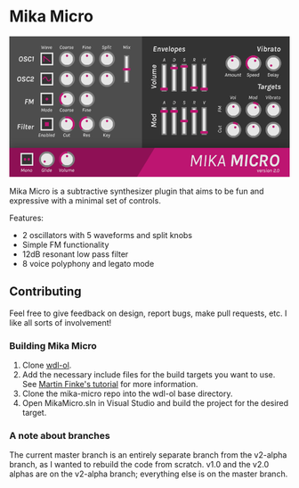 # Mika Micro

![](images/screenshot.png)

Mika Micro is a subtractive synthesizer plugin that aims to be fun and expressive with a minimal set of controls.

Features:
- 2 oscillators with 5 waveforms and split knobs
- Simple FM functionality
- 12dB resonant low pass filter
- 8 voice polyphony and legato mode

## Contributing

Feel free to give feedback on design, report bugs, make pull requests, etc. I like all sorts of involvement!

### Building Mika Micro

1. Clone [wdl-ol](https://github.com/olilarkin/wdl-ol).
2. Add the necessary include files for the build targets you want to use. See [Martin Finke's tutorial](http://www.martin-finke.de/blog/articles/audio-plugins-002-setting-up-wdl-ol/) for more information.
3. Clone the mika-micro repo into the wdl-ol base directory.
4. Open MikaMicro.sln in Visual Studio and build the project for the desired target.

### A note about branches
The current master branch is an entirely separate branch from the v2-alpha branch, as I wanted to rebuild the code from scratch. v1.0 and the v2.0 alphas are on the v2-alpha branch; everything else is on the master branch.
